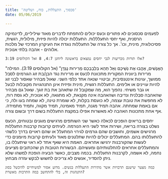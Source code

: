 ```yaml
---
title: 'סכסוך, התעללות, כוח, ושליטה'
date: 05/06/2019

---
```


לפעמים סכסוכים לא פתורים וכעס יכולים להתפתח לדברים מאוד שיליליים, לדינמיקה הרסנית, ואף יחסי התעלללות. התעללות יכולה להיות פיזית, מילולית, רגשית, פסיכולוגית, מינית, וכו'. אך כל צורה של התעללות נוגדת את העיקרון המרכזי של מלכות אלוהים - אהבה בלתי אנוכית.

`אלו תורות מכריעות לגבי יחסים נמצאים בראשונה ליוחנן 4:7, 8 ואל הקולוסים 3:19?`

"הָאֲנָשִׁים, אֶהֱבוּ אֶת נְשֵׁיכֶם וְאַל תְּהֵא בִּלְבַבְכֶם מְרִירוּת נֶגְדָּן" (אל הקולוסים 3:19). המילה מרירות ביוונית המקורית מתכוונת לכעס או מרירות נגד הבן/בת זוג הגורמים לסבל ממושך, עוינות אינטנסיבית, וביטויי שנאה אחד כלפי השני. שאול מבהיר שאסור לבני זוג להיות עויינים או אלימים. התעללות רגשית, מינית ופיזית אינן התנהגויות מקובלות לבעל או גבר משיחי. נהפוך הוא, מה שמקובל זה שתאהב את בת זוגך. שאול גם מבהיר שהאהבה סבלנית ונדיבה ושהאהבה אינה מקנאת, לא מתגאה, לא אנוכית, לא גסת רוח, לא מחפשת את טובת עצמה, לא כועסת בקלות, לא שומרת טינה, לא שמחה בעו ולה, כי אם באמת שמחתה. אהבה תמיד מגנה, תמיד מאמינה, תמיד מקווה, ותמיד מתמידה. אף אחת מתכונות האהבה לא מאשרות אפילו במקצת התעללות בשום דרך ובשום צורה.

יחסים בריאים הופכים לכאלה כאשר שני השותפים מרגישים מוגנים ובטוחים, הכעס נשלט בצורה בריאה, ושירות אחד לשני היא הנורמה. לעיתים קרובות קרבנות התעללות מרגישים אשמים, וחושבים שהם גורמים לגירוי המתעלל או שהם ראויים בדרך כלשהי להתעללותו בהם. המתעללים יכולים להיות שתלטנים מאוד ולעיתים קרובות מיומנים כדי לעשות שהקורבנות ירגישו אחראים. האמת היא שאף אחד לא ראוי שיתעללו בו, והמתעללים אחראים להחלטותיהם ומעשיהם. הבשורות הטובות הן שהכתובים מציעים נחמה, לא אשמה, לקרבנות התעללות. בכמה מצבים, כאשר הבעיה הופכת למשהו שלא ניתן להסדיר, אנשים לא צריכים לחשוש לבקש עזרה מבחוץ.

`כמה מצער שישנם תרבויות אשר מתירות התעללות בנשים. מדוע אסור למשיחיים להיכשל בסוג התנהגות זה, בלי להתחשב במה התרבות מאשרת?`